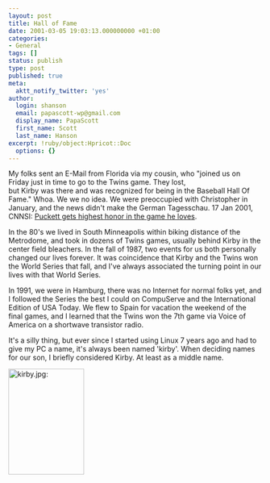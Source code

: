 ```yaml
---
layout: post
title: Hall of Fame
date: 2001-03-05 19:03:13.000000000 +01:00
categories:
- General
tags: []
status: publish
type: post
published: true
meta:
  aktt_notify_twitter: 'yes'
author:
  login: shanson
  email: papascott-wp@gmail.com
  display_name: PapaScott
  first_name: Scott
  last_name: Hanson
excerpt: !ruby/object:Hpricot::Doc
  options: {}
---
```

<p>My folks sent an E-Mail from Florida via my cousin, who "joined us on Friday just in time to go to the Twins game.  They lost,<br />
but Kirby was there and was recognized for being in the Baseball Hall Of Fame." Whoa. We we no idea. We were preoccupied with Christopher in January, and the news didn't make the German Tagesschau. 17 Jan 2001, CNNSI: <a href="http://sportsillustrated.cnn.com/baseball/mlb/news/2001/01/17/hall_puckett_ap/">Puckett gets highest honor in the game he loves</a>.</p>
<p>In the 80's we lived in South Minneapolis within biking distance of the Metrodome, and took in dozens of Twins games, usually behind Kirby in the center field bleachers. In the fall of 1987, two events for us both personally changed our lives forever. It was coincidence that Kirby and the Twins won the World Series that fall, and I've always associated the turning point in our lives with that World Series.</p>
<p>In 1991, we were in Hamburg, there was no Internet for normal folks yet, and I followed the Series the best I could on CompuServe and the International Edition of USA Today. We flew to Spain for vacation the weekend of the final games, and I learned that the Twins won the 7th game via Voice of America on a shortwave transistor radio.</p>
<p>It's a silly thing, but ever since I started using Linux 7 years ago and had to give my PC a name, it's always been named 'kirby'. When deciding names for our son, I briefly considered Kirby. At least as a middle name. </p>
<p><img src="https://www.papascott.de/wordpress/wp-content/uploads/2001/03/t1puckettap01.jpg" height="210" width="150" border="0" alt="kirby.jpg: " /></p>
